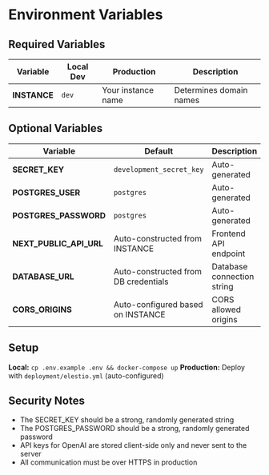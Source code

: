 # Environment Variables

## Required Variables

| Variable | Local Dev | Production | Description |
|----------|-----------|------------|-------------|
| **INSTANCE** | `dev` | Your instance name | Determines domain names |

## Optional Variables

| Variable | Default | Description |
|----------|---------|-------------|
| **SECRET_KEY** | `development_secret_key` | Auto-generated | JWT token secret |
| **POSTGRES_USER** | `postgres` | Auto-generated | Database username |
| **POSTGRES_PASSWORD** | `postgres` | Auto-generated | Database password |
| **NEXT_PUBLIC_API_URL** | Auto-constructed from INSTANCE | Frontend API endpoint |
| **DATABASE_URL** | Auto-constructed from DB credentials | Database connection string |
| **CORS_ORIGINS** | Auto-configured based on INSTANCE | CORS allowed origins |

## Setup

**Local:** `cp .env.example .env && docker-compose up`
**Production:** Deploy with `deployment/elestio.yml` (auto-configured)

## Security Notes

- The SECRET_KEY should be a strong, randomly generated string
- The POSTGRES_PASSWORD should be a strong, randomly generated password
- API keys for OpenAI are stored client-side only and never sent to the server
- All communication must be over HTTPS in production
